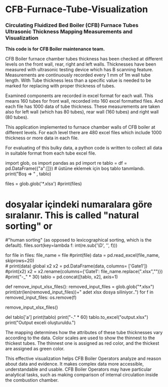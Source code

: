 # CFB-Furnace-Tube-Visualization
### Circulating Fluidized Bed Boiler (CFB) Furnace Tubes Ultrasonic Thickness Mapping Measurements and Visualization

**This code is for CFB Boiler maintenance team.**

CFB Boiler furnace chamber tubes thickness has been checked at different levels on the front wall, rear, right and left walls. Thicknesses have been measured with ultrasonic testing device which has B scanning feature. Measurements are continuously recorded every 1 mm of 1m wall tube length. With Tube thickness less than a specific value is needed to be marked for replacing with proper thickness of tubes.

Examined components are recorded in excel format for each wall. This means 160 tubes for front wall, recorded into 160 excel formatted files. And each file has 1000 data of tube thickness. These measurements are taken also for left wall (which has 80 tubes), rear wall (160 tubes) and right wall (80 tubes).

This application implemented to furnace chamber walls of CFB boiler at different levels. For each level there are 480 excel files which include 1000 thickness or more data in each file.

For evaluating of this bulky data, a python code is written to collect all data in suitable format from each tube excel file.




import glob, os
import pandas as pd
import re
tablo = df = pd.DataFrame({"a":[]}) # üstüne eklemek için boş tablo tanımlandı.
print("Boş => " , tablo)

files = glob.glob('*.xlsx')
#print(files)

# dosyalar içindeki numaralara göre sıralanır. This is called "natural sorting" or 
#"human sorting" (as opposed to lexicographical sorting, which is the default).
files.sort(key=lambda f: int(re.sub('\D', '', f)))

for file in files:
    file_name = file
    #print(file)
    data = pd.read_excel(file_name, skiprows=20)    
    # print(data)
    global x2
    x2 = pd.DataFrame(data, columns= ['Gate1'])    
    #print(x2)
    x2 = x2.rename(columns={'Gate1': file_name.replace(".xlsx","")})
    #print("-_" * 30)
    tablo = pd.concat([tablo, x2], axis=1) 

def remove_input_xlsx_files():
    removed_input_files = glob.glob("*.xlsx")
    print(str(len(removed_input_files))+" adet xlsx dosya siliniyor..")
    for f in removed_input_files:
        os.remove(f)

remove_input_xlsx_files()

del tablo['a'] 
print(tablo)
print("-." * 60)
tablo.to_excel("output.xlsx")
print("Output exceli oluşturuldu.")



The mapping determines how the attributes of these tube thicknesses vary according to the data. Color scales are used to show the thinnest to the thickest tubes. The thinnest one is assigned as red color, and the thickest are assigned as green color.

This effective visualization helps CFB Boiler Operators analyze and reason about data and evidence. It makes complex data more accessible, understandable and usable. CFB Boiler Operators may have particular analytical tasks, such as making comparison of internal circulation inside the combustion chamber.


